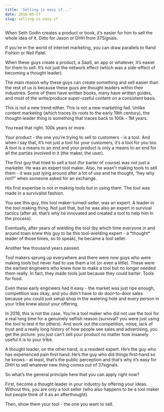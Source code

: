 ```yaml
---
title: 'Selling is easy if...'
date: 2016-05-17
slug: selling-is-easy-if
---
```

When Seth Godin creates a product or book, it’s easier for him to sell the whole idea of it. Ditto for Jason or DHH from 37Signals.

If you’re in the world of internet marketing, you can draw parallels to Rand Fishkin or Neil Patel.

When these guys create a product, a SaaS, an app or whatever, it’s easier for them to sell. It’s not just the network effect (which was a side-effect of becoming a thought leader).

The main reason why these guys can create something and sell easier than the rest of us is because these guys are thought leaders within their industries. Some of them have written books, many have written guides, and most of the write/produce super-useful content on a consistent basis.

This is not a new trend either. This is not a new marketing fad. Unlike content marketing (which traces its roots to the early 19th century), the thought-leader thing is something that traces back to 100k - 1M years.

You read that right. 100k years or more.

Your product - the one you’re trying to sell to customers - is a tool. And when I say that, it’s not just a tool for your customers, it’s a tool for you too. A tool is a means to an end and your product is only a means to an end for all the parties involved in it (the maker, the user).

The first guy that tried to sell a tool (for barter of course) was not just a marketer. He was an expert tool maker. Also, he wasn’t making tools to sell them - it was just lying around after a lot of use and he thought, “hey why not?” when someone asked for an exchange.

His first expertise is not in making tools but in using them. The tool was made in a survivalist fashion.

You see this guy, this tool maker-turned-seller, was an expert. A leader in the tool making thing. Not just that, but he was also an expert in survival tactics (after all, that’s why he innovated and created a tool to help him in the process).

Eventually, after years of wielding the tool (by which time everyone in and around town knew this guy to be this tool-wielding expert - a \*thought\* leader of those times, so to speak), he became a tool seller.

Another few thousand years passed.

Tool makers sprung up everywhere and there were now guys who were making tools but never had to use them a lot (or even a little). These were the earliest engineers who knew how to make a tool but no longer needed them really. In fact, they made tools just because they could barter. Tools for food.

Even these early engineers had it easy - the market was just ripe enough, competition was okay, and you didn’t have to do door-to-door sales because you could just setup shop in the watering hole and every person in your tribe knew about your offering.

In 2016, this is not the case. You’re a tool maker who did not use the tool for a real long time for a genuinely selfish reason (survival? you were just using the tool to test it for others). And work out the competition, noise, lack of trust and a really long history of how people see sales and advertising, you get the picture: you just can’t sell your product no matter how insanely useful it is to your tribe.

A thought leader, on the other hand, is a resident expert. He’s the guy who has experienced pain first hand. He’s the guy who did things first-hand so he knows - at least, that’s the public perception and that’s why it’s easy for DHH to sell whatever new thing comes out of 37signals.

So what’s the general principle here that you can apply right now?

First, become a thought leader in your industry by offering your ideas. Without this, you are only a tool seller (who also happens to be a tool maker but people think of it as an afterthought).

Then, show them your tool - the one you want to sell.